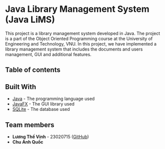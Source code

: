 # Java Library Management System (Java LiMS)

This project is a library management system developed in Java. The project is a part of the Object Oriented Programming course at the University of Engineering and Technology, VNU. In this project, we have implemented a library management system that includes the documents and users management, GUI and additional features.

## Table of contents

## Built With

- [Java](https://www.java.com/en/) - The programming language used
- [JavaFX](https://openjfx.io/) - The GUI library used
- [SQLite](https://www.sqlite.org/index.html) - The database used


## Team members

- **Lương Thế Vinh** - 23020715 ([GitHub](https://github.com/lgthevinh))
- **Chu Anh Quốc**